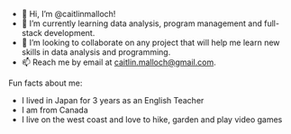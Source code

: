 - 👋 Hi, I’m @caitlinmalloch!
- 🌱 I’m currently learning data analysis, program management and full-stack development.
- 💞️ I’m looking to collaborate on any project that will help me learn new skills in data analysis and programming. 
- 📫 Reach me by email at caitlin.malloch@gmail.com. 

Fun facts about me:
- I lived in Japan for 3 years as an English Teacher
- I am from Canada
- I live on the west coast and love to hike, garden and play video games
